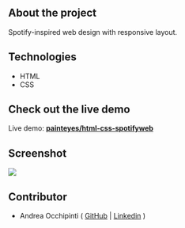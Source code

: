 ## About the project
Spotify-inspired web design with responsive layout.

## Technologies 
- HTML
- CSS

## Check out the live demo
Live demo: **[painteyes/html-css-spotifyweb](https://painteyes.github.io/html-css-spotifyweb)**

## Screenshot
<img src="https://i.postimg.cc/RZP3KQLj/Spotify-Web.png"/>

## Contributor
- Andrea Occhipinti ( [GitHub](https://github.com/painteyes) | [Linkedin](https://www.linkedin.com/in/occhipinti) )
